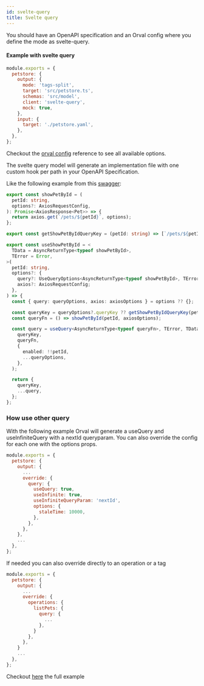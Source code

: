 ```yaml
---
id: svelte-query
title: Svelte query
---
```


You should have an OpenAPI specification and an Orval config where you define the mode as svelte-query.

#### Example with svelte query

```js
module.exports = {
  petstore: {
    output: {
      mode: 'tags-split',
      target: 'src/petstore.ts',
      schemas: 'src/model',
      client: 'svelte-query',
      mock: true,
    },
    input: {
      target: './petstore.yaml',
    },
  },
};
```

Checkout the [orval config](../reference/configuration/full-example) reference to see all available options.

The svelte query model will generate an implementation file with one custom hook per path in your OpenAPI Specification.

Like the following example from this <a href="https://github.com/orval-labs/orval/blob/master/samples/svelte-query/petstore.yaml" target="_blank">swagger</a>:

```ts
export const showPetById = (
  petId: string,
  options?: AxiosRequestConfig,
): Promise<AxiosResponse<Pet>> => {
  return axios.get(`/pets/${petId}`, options);
};

export const getShowPetByIdQueryKey = (petId: string) => [`/pets/${petId}`];

export const useShowPetById = <
  TData = AsyncReturnType<typeof showPetById>,
  TError = Error,
>(
  petId: string,
  options?: {
    query?: UseQueryOptions<AsyncReturnType<typeof showPetById>, TError, TData>;
    axios?: AxiosRequestConfig;
  },
) => {
  const { query: queryOptions, axios: axiosOptions } = options ?? {};

  const queryKey = queryOptions?.queryKey ?? getShowPetByIdQueryKey(petId);
  const queryFn = () => showPetById(petId, axiosOptions);

  const query = useQuery<AsyncReturnType<typeof queryFn>, TError, TData>(
    queryKey,
    queryFn,
    {
      enabled: !!petId,
      ...queryOptions,
    },
  );

  return {
    queryKey,
    ...query,
  };
};
```

### How use other query

With the following example Orval will generate a useQuery and useInfiniteQuery with a nextId queryparam. You can also override the config for each one with the options props.

```js
module.exports = {
  petstore: {
    output: {
      ...
      override: {
        query: {
          useQuery: true,
          useInfinite: true,
          useInfiniteQueryParam: 'nextId',
          options: {
            staleTime: 10000,
          },
        },
      },
    },
    ...
  },
};
```

If needed you can also override directly to an operation or a tag

```js
module.exports = {
  petstore: {
    output: {
      ...
      override: {
        operations: {
          listPets: {
            query: {
              ...
            },
          }
        },
      },
    }
    ...
  },
};
```

Checkout <a href="https://github.com/orval-labs/orval/tree/master/samples/svelte-query" target="_blank">here</a> the full example
